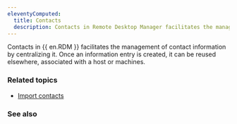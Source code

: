 ```yaml
---
eleventyComputed:
  title: Contacts
  description: Contacts in Remote Desktop Manager facilitates the management of contact information by centralizing it.
---
```


Contacts in {{ en.RDM }} facilitates the management of contact information by centralizing it. Once an information entry is created, it can be reused elsewhere, associated with a host or machines.

### Related topics  

* [Import contacts](https://docs.devolutions.net/rdm/windows/commands/file/import/contacts/#import-from-contact) 

### See also  